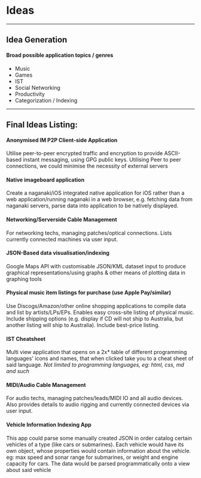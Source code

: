 # Ideas

---

## Idea Generation

#### Broad possible application topics / genres

- Music
- Games
- IST
- Social Networking
- Productivity
- Categorization / Indexing

---

## Final Ideas Listing:



#### Anonymised IM P2P Client-side Application

Utilise peer-to-peer encrypted traffic and encryption to provide ASCII-based instant messaging, using GPG public keys. Utilising Peer to peer connections, we could minimise the necessity of external servers



#### Native imageboard application

Create a naganaki/iOS integrated native application for iOS rather than a web application/running naganaki in a web browser, e.g. fetching data from naganaki servers, parse data into application to be natively displayed.



#### Networking/Serverside Cable Management

For networking techs, managing patches/optical connections. Lists currently connected machines via user input.



#### JSON-Based data visualisation/indexing

Google Maps API with customisable JSON/KML dataset input to produce graphical representations/using graphs & other means of plotting data in graphing tools



#### Physical music item listings for purchase (use Apple Pay/similar)

Use Discogs/Amazon/other online shopping applications to compile data and list by artists/LPs/EPs. Enables easy cross-site listing of physical music. Include shipping options (e.g. display if CD will not ship to Australia, but another listing will ship to Australia). Include best-price listing.



#### IST Cheatsheet

Multi view application that opens on  a 2x\* table of different programming languages' icons and names, that when clicked take you to a cheat sheet of said language. *Not limited to programming languages, eg: html, css, md and such*



#### MIDI/Audio Cable Management

For audio techs, managing patches/leads/MIDI IO and all audio devices. Also provides details to audio rigging and currently connected devices via user input.



#### Vehicle Information Indexing App

This app could parse some manually created JSON in order catalog certain vehicles of a type (like cars or submarines). Each vehicle would have its own object, whose properties would contain information about the vehicle. eg: max speed and sonar range for submarines, or weight and engine capacity for cars. The data would be parsed programmatically onto a view about said vehicle
